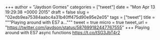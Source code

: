 
+++
author = "Jaydson Gomes"
categories = ["tweet"]
date = "Mon Apr 13 19:29:38 +0000 2015"
draft = false
slug = "02edb9ea75384aabc4a31b40ff475d90e95e2e05"
tags = ["tweet"]
title = """Playing around with ES7 a..."""
tweet = true
micro = true
tweet_url = "https://twitter.com/jaydson/status/587699182447767555"
+++
Playing around with ES7 async functions https://t.co/tSG3JbT4r2
